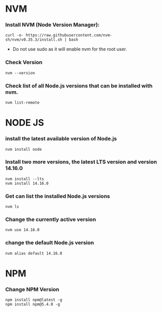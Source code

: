 # NVM
### Install NVM (Node Version Manager):
 ```
 curl -o- https://raw.githubusercontent.com/nvm-sh/nvm/v0.35.3/install.sh | bash
 ```
 * Do not use sudo as it will enable nvm for the root user.
 
 ### Check Version
 ```
 nvm --version
 ```
  ### Check list of all Node.js versions that can be installed with nvm.
  ```
  nvm list-remote
  ```
  
 # NODE JS 
 ### install the latest available version of Node.js
 ```
 nvm install node
 ```
  
### Install two more versions, the latest LTS version and version 14.16.0
```
nvm install --lts
nvm install 14.16.0
```
  
### Get can list the installed Node.js versions
```
nvm ls
```
  
### Change the currently active version
```
nvm use 14.16.0
```
### change the default Node.js version
```
nvm alias default 14.16.0
```
# NPM
### Change NPM Version 
```
npm install npm@latest -g
npm install npm@5.4.0 -g
```
